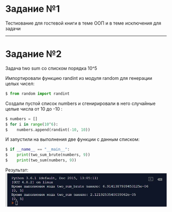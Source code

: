 # Задание №1
Тестиование для гостевой книги в теме ООП и в теме исключения для задачи 
***
# Задание №2
Задача two sum со списком порядка 10^5 

Импортировали функцию randint из модуля random для генерации целых чисел:
```python
$ from random import randint
```
Создали пустой список numbers и сгенирировали в него случайные целые числа от 10 до -10 :
```python
$ numbers = []
$ for i in range(10^6):
$    numbers.append(randint(-10, 10))
```
И запустили на выполнения две функции с данным списком:
```python
$ if __name__ == "__main__":
$    print(two_sum_brute(numbers, 9))
$    print(two_sum(numbers, 9))
```
Результат:
![alt text](https://github.com/nastyandreeva/Tasks/blob/master/2/Время.JPG)
